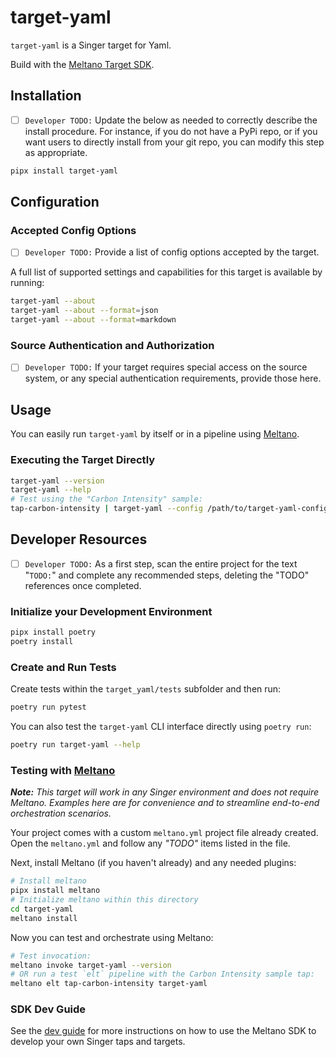 # target-yaml

`target-yaml` is a Singer target for Yaml.

Build with the [Meltano Target SDK](https://sdk.meltano.com).

## Installation

- [ ] `Developer TODO:` Update the below as needed to correctly describe the install procedure. For instance, if you do not have a PyPi repo, or if you want users to directly install from your git repo, you can modify this step as appropriate.

```bash
pipx install target-yaml
```

## Configuration

### Accepted Config Options

- [ ] `Developer TODO:` Provide a list of config options accepted by the target.

A full list of supported settings and capabilities for this
target is available by running:

```bash
target-yaml --about
target-yaml --about --format=json
target-yaml --about --format=markdown
```

### Source Authentication and Authorization

- [ ] `Developer TODO:` If your target requires special access on the source system, or any special authentication requirements, provide those here.

## Usage

You can easily run `target-yaml` by itself or in a pipeline using [Meltano](https://meltano.com/).

### Executing the Target Directly

```bash
target-yaml --version
target-yaml --help
# Test using the "Carbon Intensity" sample:
tap-carbon-intensity | target-yaml --config /path/to/target-yaml-config.json
```

## Developer Resources

- [ ] `Developer TODO:` As a first step, scan the entire project for the text "`TODO:`" and complete any recommended steps, deleting the "TODO" references once completed.

### Initialize your Development Environment

```bash
pipx install poetry
poetry install
```

### Create and Run Tests

Create tests within the `target_yaml/tests` subfolder and
  then run:

```bash
poetry run pytest
```

You can also test the `target-yaml` CLI interface directly using `poetry run`:

```bash
poetry run target-yaml --help
```

### Testing with [Meltano](https://meltano.com/)

_**Note:** This target will work in any Singer environment and does not require Meltano.
Examples here are for convenience and to streamline end-to-end orchestration scenarios._

Your project comes with a custom `meltano.yml` project file already created. Open the `meltano.yml` and follow any _"TODO"_ items listed in
the file.

Next, install Meltano (if you haven't already) and any needed plugins:

```bash
# Install meltano
pipx install meltano
# Initialize meltano within this directory
cd target-yaml
meltano install
```

Now you can test and orchestrate using Meltano:

```bash
# Test invocation:
meltano invoke target-yaml --version
# OR run a test `elt` pipeline with the Carbon Intensity sample tap:
meltano elt tap-carbon-intensity target-yaml
```

### SDK Dev Guide

See the [dev guide](https://sdk.meltano.com/en/latest/dev_guide.html) for more instructions on how to use the Meltano SDK to
develop your own Singer taps and targets.
